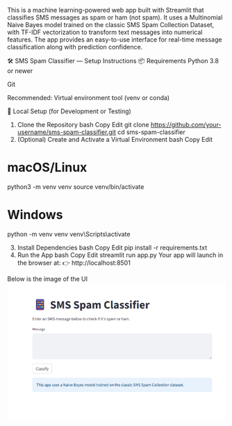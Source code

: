This is a machine learning-powered web app built with Streamlit that classifies SMS messages as spam or ham (not spam). It uses a Multinomial Naive Bayes model trained on the classic SMS Spam Collection Dataset, with TF-IDF vectorization to transform text messages into numerical features. The app provides an easy-to-use interface for real-time message classification along with prediction confidence.




🛠️ SMS Spam Classifier — Setup Instructions
📦 Requirements
Python 3.8 or newer

Git

Recommended: Virtual environment tool (venv or conda)

🔧 Local Setup (for Development or Testing)
1. Clone the Repository
bash
Copy
Edit
git clone https://github.com/your-username/sms-spam-classifier.git
cd sms-spam-classifier
2. (Optional) Create and Activate a Virtual Environment
bash
Copy
Edit
# macOS/Linux
python3 -m venv venv
source venv/bin/activate

# Windows
python -m venv venv
venv\Scripts\activate


3. Install Dependencies
bash
Copy
Edit
pip install -r requirements.txt
4. Run the App
bash
Copy
Edit
streamlit run app.py
Your app will launch in the browser at:
👉 http://localhost:8501



Below is the image of the UI
![alt text](image-1.png)